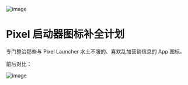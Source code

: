 ![image](https://github.com/elliana-wt/Pixel-Launcher-Icons/blob/main/otherimg/banner.png)

# Pixel 启动器图标补全计划

专门整治那些与 Pixel Launcher 水土不服的、喜欢乱加营销信息的 App 图标。

前后对比：

![image](https://github.com/elliana-wt/Pixel-Launcher-Icons/blob/main/otherimg/launcher.jpg)
